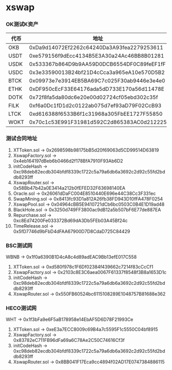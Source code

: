 # xswap
###  OK测试K资产

| 代币 | 地址                                       |
| ---- | ------------------------------------------ |
| OKB  | 0xDa9d14072Ef2262c64240Da3A93fea2279253611 |
| USDT	| 0xe579156f9dEcc4134B5E3A30a24Ac46BB8B01281 |
| USDK	| 0x533367b864D9b9AA59D0DCB6554DF0C89feEF1fF |
| USDC	| 0x3e33590013B24bf21D4cCca3a965eA10e570D5B2 |
| BTCK	| 0x09973e7e3914EB5BA69C7c025F30ab9446e3e4e0 |
| ETHK	| 0xDF950cEcF33E64176ada5dD733E170a56d11478E |
| DOTK	| 0x72f8fa5da80dc6e20e00d02724cf05ebd302c35f |
| FILK	| 0xf6a0Dc1fD1d2c0122ab075d7ef93aD79F02CcB93 |
| LTCK	| 0xd616388f6533B6f1c31968a305FbEE1727F55850 |
| WOKT	| 0x70c1c53E991F31981d592C2d865383AC0d212225 |
### 测试合同地址

1. XTToken.sol -> 0x2698598b98175bB5d20f69063d5CD99514D63819
2. XswapFactory.sol -> 0x4eb164197dBeb6b0466d2f178BfA7910F93Ab6D2
1. initCodeHash -> 0xc98deb82ecdb304bfdf8339c1722c5a79a6db6a3692c2d92c55fd2bddb8293ff
3. XswapRouter.sol -> 0x58Bb47b42a0E3414a212b0fEFED32F63698140EA
4. Oracle.sol -> 0x26061dDaFC004E8510440E696e44C38Cc3F331ec
5. SwapMining.sol -> 0x8413fc93D1a812A26fb38FD943D10fFA478F0254
6. XswapPool.sol -> 0x04964cBB5E9410721dCb6bc0503C0B4E1D19ad48
7. BlackHole.sol -> 0x3250d749FF3800ac9dB12a5b507bF6E77de887EA
8. Repurchase.sol -> 0xc8Ed74200Fe033372Bd69dA3Db5FEb03A45Bf24c
9. TimeRelease.sol -> 0x5fD7746d9bFbD4dFAA67900D7D8CdaD725C84429

### BSC测试网
WBNB -> 0x1f0a6390B1D4cA8c4d89adEAC9Bb13efE017C558
1. XTToken.sol -> 0xd580f978c1F6Df02384f439662c7214f83cCcCf1
2. XswapFactory.sol -> 0x2103c8E3C6aea0067F61337f8548f3B8a1653D1c
3. initCodeHash -> 0xc98deb82ecdb304bfdf8339c1722c5a79a6db6a3692c2d92c55fd2bddb8293ff
4. XswapRouter.sol -> 0x550FB60524bc6115108289E1048757B81688e362

### HECO测试网
WHT -> 0x1f3bFa9e6F5aB178958e14EbAF5D6D78F21993Ce
1. XTToken.sol -> 0xeE3a7ECC8009c69B4a7c5595F1c5550C04bf8915
2. XswapFactory.sol -> 0x83782eC711FB96dFa69a6C78Ae2C50C74616Cf3f
3. initCodeHash -> 0xc98deb82ecdb304bfdf8339c1722c5a79a6db6a3692c2d92c55fd2bddb8293ff
4. XswapRouter.sol -> 0x8BB041F17Eca9cc4894f02AD17E0747384886115
